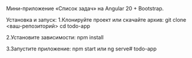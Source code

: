 Мини-приложение «Список задач» на Angular 20 + Bootstrap.

Установка и запуск:
1.Клонируйте проект или скачайте архив:
git clone <ваш-репозиторий>
cd todo-app

2.Установите зависимости:
npm install

3.Запустите приложение:
npm start
или
ng serve#   t o d o - a p p  
 
